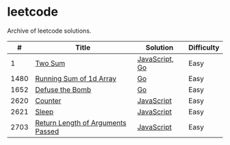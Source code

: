 # leetcode
Archive of leetcode solutions.

| # | Title | Solution | Difficulty |
|---| ----- | -------- | ---------- |
|1|[Two Sum](https://leetcode.com/problems/two-sum) | [JavaScript, Go](./algorithms/two-sum/) |Easy|
|1480|[Running Sum of 1d Array](https://leetcode.com/problems/running-sum-of-1d-array) | [Go](./algorithms/running-sum-of-1d-array/) |Easy|
|1652|[Defuse the Bomb](https://leetcode.com/problems/defuse-the-bomb) | [Go](./algorithms/defuse-the-bomb/) |Easy|
|2620|[Counter](https://leetcode.com/problems/counter) | [JavaScript](./algorithms/counter/) |Easy|
|2621|[Sleep](https://leetcode.com/problems/sleep) | [JavaScript](./algorithms/twoSum/) |Easy|
|2703|[Return Length of Arguments Passed](https://leetcode.com/problems/return-length-of-arguments-passed) | [JavaScript](./algorithms/return-length-of-arguments-passed/) |Easy|

